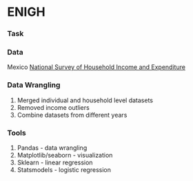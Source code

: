 # ENIGH

### Task

### Data

Mexico [National Survey of Household Income and Expenditure](https://en.www.inegi.org.mx/programas/enigh/tradicional/1994/)


### Data Wrangling
1. Merged individual and household level datasets
2. Removed income outliers
3. Combine datasets from different years


### Tools
1. Pandas - data wrangling
2. Matplotlib/seaborn - visualization
3. Sklearn - linear regression
4. Statsmodels - logistic regression